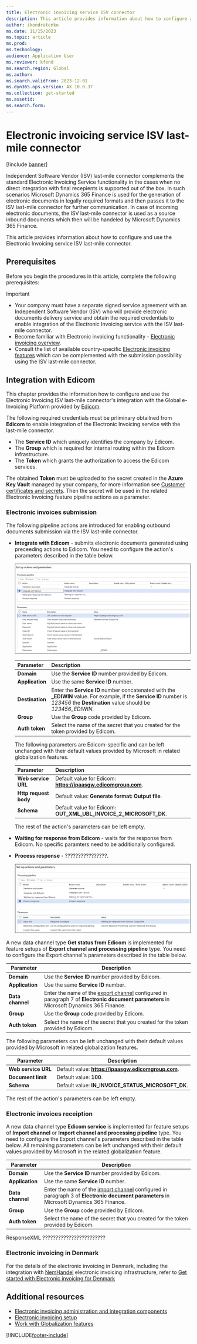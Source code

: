```yaml
---
title: Electronic invoicing service ISV connector
description: This article provides information about how to configure and use the Electronic Invoicing service ISV connector.
author: ikondratenko
ms.date: 11/15/2023
ms.topic: article
ms.prod: 
ms.technology: 
audience: Application User
ms.reviewer: kfend
ms.search.region: Global
ms.author: 
ms.search.validFrom: 2023-12-01
ms.dyn365.ops.version: AX 10.0.37
ms.collection: get-started
ms.assetid: 
ms.search.form: 
---
```


# Electronic invoicing service ISV last-mile connector

[!include [banner](../../includes/banner.md)]

Independent Software Vendor (ISV) last-mile connector complements the standard Electronic Invoicing Service functionality in the cases when no direct integration with final recepients is supported out of the box. In such scenarios Microsoft Dynamics 365 Finance is used for the generation of electronic documents in legally required formats and then passes it to the ISV last-mile connector for further communication. In case of incoming electronic documents, the ISV last-mile connector is used as a source inbound documents which then will be handeled by Microsoft Dynamics 365 Finance.

This article provides information about how to configure and use the Electronic Invoicing service ISV last-mile connector.

## Prerequisites

Before you begin the procedures in this article, complete the following prerequisites:

  > [!IMPORTANT]
- Your company must have a separate signed service agreement with an Independent Software Vendor (ISV) who will provide electronic documents delivery service and obtain the required credentials to enable integration of the Electronic Invoicing service with the ISV last-mile connector. 
- Become familiar with Electronic invoicing functionality - [Electronic invoicing overview](../global/e-invoicing-service-overview.md).
- Consult the list of available country-specific [Electronic invoicing features](e-invoicing-country-specific-availability.md) which can be complemented with the submission possibility using the ISV last-mile connector.

## Integration with Edicom

This chapter provides the information how to configure and use the Electronic Invoicing ISV last-mile connector's integration with the Global e-Invoicing Platform provided by [Edicom](https://edicomgroup.com/electronic-invoicing).

The following required credentials must be prliminary obtailned from **Edicom** to enable integration of the Electronic Invoicing service with the last-mile connector. 

- The **Service ID** which uniquely identifies the company by Edicom.
- The **Group** which is required for internal routing within the Edicom infrastructure.
- The **Token** which grants the authorization to access the Edicom services.

The obtained **Token** must be uploaded to the secret created in the **Azure Key Vault** managed by your company, for more information see [Customer certificates and secrets](../global/e-invoicing-customer-certificates-secrets.md). Then the secret will be used in the related Electronic Invoicing feature pipeline actions as a parameter.

### Electronic invoices submission

The following pipeline actions are introduced for enabling outbound documents submission via the ISV last-mile connector.

- **Integrate with Edicom** - submits electronic documents generated using preceeding actions to Edicom. You need to configure the action's parameters described in the table below. 

  ![Edicom connector actions.](../media/isv_connector_actions.jpg)

  **Parameter**       | **Description**     |
  |---------------------|------------------|
  | **Domain** | Use the **Service ID** number provided by Edicom.|
  | **Application**                | Use  the same **Service ID** number. |
  | **Destination**                | Enter the **Service ID** number concatenated with the **_EDIWIN** value. For example, if the **Service ID** number is *123456* the **Destination** value should be *123456_EDIWIN*. |
  | **Group**                  | Use the **Group** code provided by Edicom.  |
  | **Auth token**                 | Select the name of the secret that you created for the token provided by Edicom.   |

  The following parameters are Edicom-specific and can be left unchanged with their default values provided by Microsoft in related globalization features.

  **Parameter**       | **Description**     |
  |---------------------|------------------|
  | **Web service URL** | Default value for Edicom: **https://ipaasgw.edicomgroup.com**.|
  | **Http request body**                | Default value: **Generate format: Output file**. |
  | **Schema**                 | Default value for Edicom: **OUT_XML_UBL_INVOICE_2_MICROSOFT_DK**.   |

  The rest of the action's parameters can be left empty.
  
  
- **Waiting for response from Edicom** - waits for the response from Edicom. No specific paramters need to be additionally configured.
  
- **Process response** - ????????????????.

  ![Edicom process response action.](../media/isv_connector_response.jpg)

A new data channel type **Get status from Edicom** is implemented for feature setups of **Export channel and processing pipeline** type. You need to configure the Export channel's parameters described in the table below. 

 **Parameter**       | **Description**     |
|---------------------|------------------|
| **Domain** | Use the **Service ID** number provided by Edicom.|
| **Application**                | Use  the same **Service ID** number. |
| **Data channel**                | Enter the name of the [export channel](../mea/e-invoicing-dk-get-started.md#finance-configuration) configured in paragraph 7 of **Electronic document parameters** in Microsoft Dynamics 365 Finance. |
| **Group**                  | Use the **Group** code provided by Edicom.  |
| **Auth token**                 | Select the name of the secret that you created for the token provided by Edicom.   |

The following parameters can be left unchanged with their default values provided by Microsoft in related globalization features.

 **Parameter**       | **Description**     |
|---------------------|------------------|
| **Web service URL** | Default value: **https://ipaasgw.edicomgroup.com**.|
| **Document limit**                | Default value: **100**. |
| **Schema**                 | Default value: **IN_INVOICE_STATUS_MICROSOFT_DK**.   |

The rest of the action's parameters can be left empty.


### Electronic invoices receiption

A new data channel type **Edicom service** is implemented for feature setups of **Import channel** or **Import channel and processing pipeline** type. You need to configure the Export channel's parameters described in the table below. All remaining parameters can be left unchanged with their default values provided by Microsoft in the related globalization feature.

 **Parameter**       | **Description**     |
|---------------------|------------------|
| **Domain** | Use the **Service ID** number provided by Edicom.|
| **Application**                | Use  the same **Service ID** number. |
| **Data channel**                | Enter the name of the [import channel](../mea/e-invoicing-dk-get-started.md#receive-incoming-electronic-invoices) configured in paragraph 3 of **Electronic document parameters** in Microsoft Dynamics 365 Finance. |
| **Group**                  | Use the **Group** code provided by Edicom.  |
| **Auth token**                 | Select the name of the secret that you created for the token provided by Edicom.   |


ResponseXML ????????????????????????

### Electronic invoicing in Denmark

For the details of the electronic invoicing in Denmark, including the integration with [NemHandel](https://nemhandel.dk/) electronic invoicing infrastructure, refer to [Get started with Electronic invoicing for Denmark](../mea/e-invoicing-dk-get-started.md)


## Additional resources

- [Electronic invoicing administration and integration components](../global/e-invoicing-administration-integration-components.md)
- [Electronic invoicing setup](../global/e-invoicing-set-up-overview.md)
- [Work with Globalization features](../global/e-invoicing-working-globalization-features.md)

[!INCLUDE[footer-include](../../../includes/footer-banner.md)]

